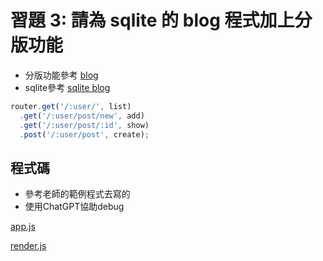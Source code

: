 # 習題 3: 請為 sqlite 的 blog 程式加上分版功能
+ 分版功能參考 [blog](https://github.com/ccc113a/html2denojs/tree/master/02-%E5%BE%8C%E7%AB%AF/04b-formBlog/blog/%E5%88%86%E7%89%88)
+ sqlite參考 [sqlite blog](https://github.com/ccc113a/html2denojs/tree/master/02-%E5%BE%8C%E7%AB%AF/05-sqlite/03-blog)

```javascript
router.get('/:user/', list)
  .get('/:user/post/new', add)
  .get('/:user/post/:id', show)
  .post('/:user/post', create);
```
## 程式碼
+ 參考老師的範例程式去寫的
+ 使用ChatGPT協助debug

[app.js](./app.js)

[render.js](./render.js)